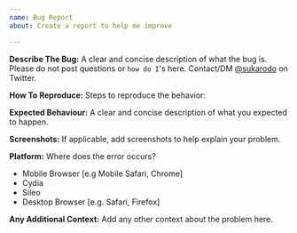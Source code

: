 ```yaml
---
name: Bug Report
about: Create a report to help me improve

---
```


**Describe The Bug:**
A clear and concise description of what the bug is.
Please do not post questions or `how do I`'s here. Contact/DM [@sukarodo](http://twitter.com/sukarodo) on Twitter.

**How To Reproduce:**
Steps to reproduce the behavior:

**Expected Behaviour:**
A clear and concise description of what you expected to happen.

**Screenshots:**
If applicable, add screenshots to help explain your problem.

**Platform:**
Where does the error occurs?
 - Mobile Browser [e.g Mobile Safari, Chrome]
 - Cydia
 - Sileo
 - Desktop Browser [e.g. Safari, Firefox]

**Any Additional Context:**
Add any other context about the problem here.
